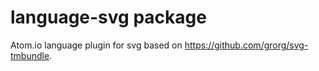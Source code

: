 # language-svg package

Atom.io language plugin for svg based on https://github.com/grorg/svg-tmbundle.
